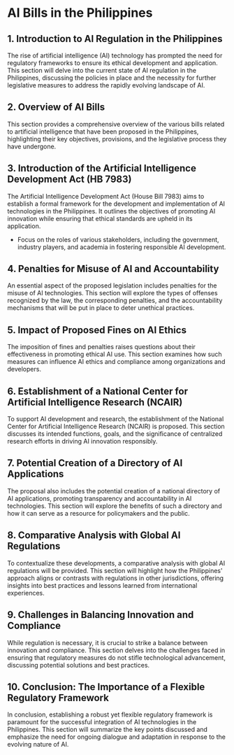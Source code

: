 # AI Bills in the Philippines

## 1. Introduction to AI Regulation in the Philippines  
The rise of artificial intelligence (AI) technology has prompted the need for regulatory frameworks to ensure its ethical development and application. This section will delve into the current state of AI regulation in the Philippines, discussing the policies in place and the necessity for further legislative measures to address the rapidly evolving landscape of AI.

## 2. Overview of AI Bills  
This section provides a comprehensive overview of the various bills related to artificial intelligence that have been proposed in the Philippines, highlighting their key objectives, provisions, and the legislative process they have undergone.

## 3. Introduction of the Artificial Intelligence Development Act (HB 7983)  
The Artificial Intelligence Development Act (House Bill 7983) aims to establish a formal framework for the development and implementation of AI technologies in the Philippines. It outlines the objectives of promoting AI innovation while ensuring that ethical standards are upheld in its application.  
- Focus on the roles of various stakeholders, including the government, industry players, and academia in fostering responsible AI development.

## 4. Penalties for Misuse of AI and Accountability  
An essential aspect of the proposed legislation includes penalties for the misuse of AI technologies. This section will explore the types of offenses recognized by the law, the corresponding penalties, and the accountability mechanisms that will be put in place to deter unethical practices.

## 5. Impact of Proposed Fines on AI Ethics  
The imposition of fines and penalties raises questions about their effectiveness in promoting ethical AI use. This section examines how such measures can influence AI ethics and compliance among organizations and developers.

## 6. Establishment of a National Center for Artificial Intelligence Research (NCAIR)  
To support AI development and research, the establishment of the National Center for Artificial Intelligence Research (NCAIR) is proposed. This section discusses its intended functions, goals, and the significance of centralized research efforts in driving AI innovation responsibly.

## 7. Potential Creation of a Directory of AI Applications  
The proposal also includes the potential creation of a national directory of AI applications, promoting transparency and accountability in AI technologies. This section will explore the benefits of such a directory and how it can serve as a resource for policymakers and the public.

## 8. Comparative Analysis with Global AI Regulations  
To contextualize these developments, a comparative analysis with global AI regulations will be provided. This section will highlight how the Philippines' approach aligns or contrasts with regulations in other jurisdictions, offering insights into best practices and lessons learned from international experiences.

## 9. Challenges in Balancing Innovation and Compliance  
While regulation is necessary, it is crucial to strike a balance between innovation and compliance. This section delves into the challenges faced in ensuring that regulatory measures do not stifle technological advancement, discussing potential solutions and best practices.

## 10. Conclusion: The Importance of a Flexible Regulatory Framework  
In conclusion, establishing a robust yet flexible regulatory framework is paramount for the successful integration of AI technologies in the Philippines. This section will summarize the key points discussed and emphasize the need for ongoing dialogue and adaptation in response to the evolving nature of AI.